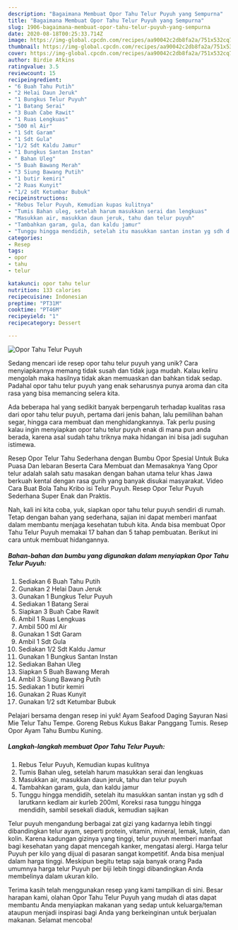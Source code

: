 ```yaml
---
description: "Bagaimana Membuat Opor Tahu Telur Puyuh yang Sempurna"
title: "Bagaimana Membuat Opor Tahu Telur Puyuh yang Sempurna"
slug: 1906-bagaimana-membuat-opor-tahu-telur-puyuh-yang-sempurna
date: 2020-08-18T00:25:33.714Z
image: https://img-global.cpcdn.com/recipes/aa90042c2db8fa2a/751x532cq70/opor-tahu-telur-puyuh-foto-resep-utama.jpg
thumbnail: https://img-global.cpcdn.com/recipes/aa90042c2db8fa2a/751x532cq70/opor-tahu-telur-puyuh-foto-resep-utama.jpg
cover: https://img-global.cpcdn.com/recipes/aa90042c2db8fa2a/751x532cq70/opor-tahu-telur-puyuh-foto-resep-utama.jpg
author: Birdie Atkins
ratingvalue: 3.5
reviewcount: 15
recipeingredient:
- "6 Buah Tahu Putih"
- "2 Helai Daun Jeruk"
- "1 Bungkus Telur Puyuh"
- "1 Batang Serai"
- "3 Buah Cabe Rawit"
- "1 Ruas Lengkuas"
- "500 ml Air"
- "1 Sdt Garam"
- "1 Sdt Gula"
- "1/2 Sdt Kaldu Jamur"
- "1 Bungkus Santan Instan"
- " Bahan Uleg"
- "5 Buah Bawang Merah"
- "3 Siung Bawang Putih"
- "1 butir kemiri"
- "2 Ruas Kunyit"
- "1/2 sdt Ketumbar Bubuk"
recipeinstructions:
- "Rebus Telur Puyuh, Kemudian kupas kulitnya"
- "Tumis Bahan uleg, setelah harum masukkan serai dan lengkuas"
- "Masukkan air, masukkan daun jeruk, tahu dan telur puyuh"
- "Tambahkan garam, gula, dan kaldu jamur"
- "Tunggu hingga mendidih, setelah itu masukkan santan instan yg sdh d larutkann kedlam air kurleb 200ml, Koreksi rasa tunggu hingga mendidih, sambil sesekali diaduk, kemudian sajikan"
categories:
- Resep
tags:
- opor
- tahu
- telur

katakunci: opor tahu telur 
nutrition: 133 calories
recipecuisine: Indonesian
preptime: "PT31M"
cooktime: "PT46M"
recipeyield: "1"
recipecategory: Dessert

---
```



![Opor Tahu Telur Puyuh](https://img-global.cpcdn.com/recipes/aa90042c2db8fa2a/751x532cq70/opor-tahu-telur-puyuh-foto-resep-utama.jpg)

Sedang mencari ide resep opor tahu telur puyuh yang unik? Cara menyiapkannya memang tidak susah dan tidak juga mudah. Kalau keliru mengolah maka hasilnya tidak akan memuaskan dan bahkan tidak sedap. Padahal opor tahu telur puyuh yang enak seharusnya punya aroma dan cita rasa yang bisa memancing selera kita.

Ada beberapa hal yang sedikit banyak berpengaruh terhadap kualitas rasa dari opor tahu telur puyuh, pertama dari jenis bahan, lalu pemilihan bahan segar, hingga cara membuat dan menghidangkannya. Tak perlu pusing kalau ingin menyiapkan opor tahu telur puyuh enak di mana pun anda berada, karena asal sudah tahu triknya maka hidangan ini bisa jadi suguhan istimewa.

Resep Opor Telur Tahu Sederhana dengan Bumbu Opor Spesial Untuk Buka Puasa Dan lebaran Beserta Cara Membuat dan Memasaknya Yang Opor telur adalah salah satu masakan dengan bahan utama telur khas Jawa berkuah kental dengan rasa gurih yang banyak disukai masyarakat. Video Cara Buat Bola Tahu Kribo isi Telur Puyuh. Resep Opor Telur Puyuh Sederhana Super Enak dan Praktis.


Nah, kali ini kita coba, yuk, siapkan opor tahu telur puyuh sendiri di rumah. Tetap dengan bahan yang sederhana, sajian ini dapat memberi manfaat dalam membantu menjaga kesehatan tubuh kita. Anda bisa membuat Opor Tahu Telur Puyuh memakai 17 bahan dan 5 tahap pembuatan. Berikut ini cara untuk membuat hidangannya.

<!--inarticleads1-->

##### Bahan-bahan dan bumbu yang digunakan dalam menyiapkan Opor Tahu Telur Puyuh:

1. Sediakan 6 Buah Tahu Putih
1. Gunakan 2 Helai Daun Jeruk
1. Gunakan 1 Bungkus Telur Puyuh
1. Sediakan 1 Batang Serai
1. Siapkan 3 Buah Cabe Rawit
1. Ambil 1 Ruas Lengkuas
1. Ambil 500 ml Air
1. Gunakan 1 Sdt Garam
1. Ambil 1 Sdt Gula
1. Sediakan 1/2 Sdt Kaldu Jamur
1. Gunakan 1 Bungkus Santan Instan
1. Sediakan  Bahan Uleg
1. Siapkan 5 Buah Bawang Merah
1. Ambil 3 Siung Bawang Putih
1. Sediakan 1 butir kemiri
1. Gunakan 2 Ruas Kunyit
1. Gunakan 1/2 sdt Ketumbar Bubuk


Pelajari bersama dengan resep ini yuk! Ayam Seafood Daging Sayuran Nasi Mie Telur Tahu Tempe. Goreng Rebus Kukus Bakar Panggang Tumis. Resep Opor Ayam Tahu Bumbu Kuning. 

<!--inarticleads2-->

##### Langkah-langkah membuat Opor Tahu Telur Puyuh:

1. Rebus Telur Puyuh, Kemudian kupas kulitnya
1. Tumis Bahan uleg, setelah harum masukkan serai dan lengkuas
1. Masukkan air, masukkan daun jeruk, tahu dan telur puyuh
1. Tambahkan garam, gula, dan kaldu jamur
1. Tunggu hingga mendidih, setelah itu masukkan santan instan yg sdh d larutkann kedlam air kurleb 200ml, Koreksi rasa tunggu hingga mendidih, sambil sesekali diaduk, kemudian sajikan


Telur puyuh mengandung berbagai zat gizi yang kadarnya lebih tinggi dibandingkan telur ayam, seperti protein, vitamin, mineral, lemak, lutein, dan kolin. Karena kadungan gizinya yang tinggi, telur puyuh memberi manfaat bagi kesehatan yang dapat mencegah kanker, mengatasi alergi. Harga telur Puyuh per kilo yang dijual di pasaran sangat kompetitif. Anda bisa menjual dalam harga tinggi. Meskipun begitu tetap saja banyak orang Pada umumnya harga telur Puyuh per biji lebih tinggi dibandingkan Anda membelinya dalam ukuran kilo. 

Terima kasih telah menggunakan resep yang kami tampilkan di sini. Besar harapan kami, olahan Opor Tahu Telur Puyuh yang mudah di atas dapat membantu Anda menyiapkan makanan yang sedap untuk keluarga/teman ataupun menjadi inspirasi bagi Anda yang berkeinginan untuk berjualan makanan. Selamat mencoba!
